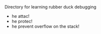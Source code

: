 Directory for learning rubber duck debugging
- he attac!
- he protec!
- he prevent overflow on the stack!

